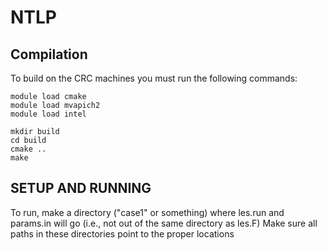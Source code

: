 # NTLP

## Compilation
To build on the CRC machines you must run the following commands:
```
module load cmake
module load mvapich2
module load intel

mkdir build
cd build 
cmake ..
make
```

## SETUP AND RUNNING
To run, make a directory ("case1" or something) where les.run and params.in will go
(i.e., not out of the same directory as les.F)
Make sure all paths in these directories point to the proper locations

